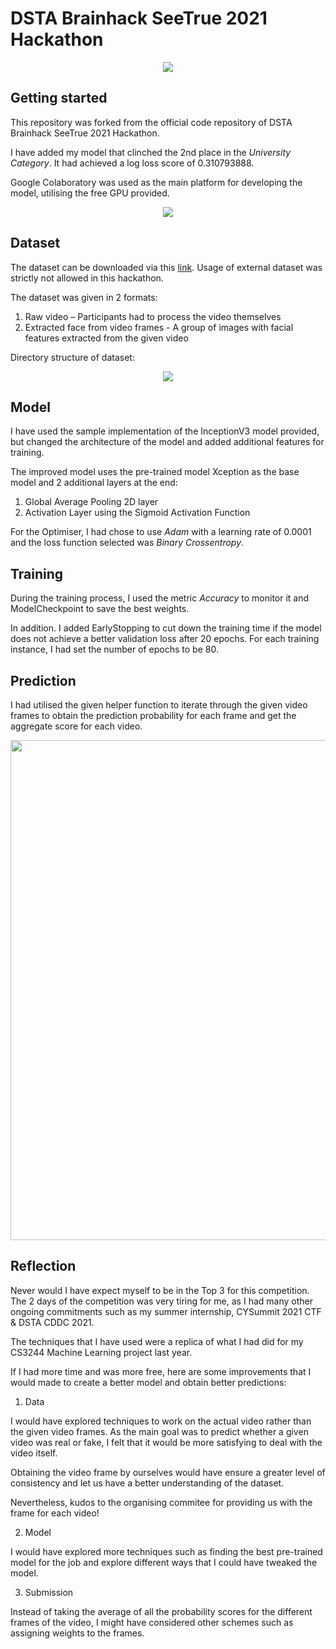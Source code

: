 # DSTA Brainhack SeeTrue 2021 Hackathon  


<p align="center">
  <img src="https://www.dsta.gov.sg/images/default-source/brainhack/seetrue-workshop-logo.png">
</p>


## Getting started

This repository was forked from the official code repository of DSTA Brainhack SeeTrue 2021 Hackathon.

I have added my model that clinched the 2nd place in the *University Category*. It had achieved a log loss score of 0.310793888.

Google Colaboratory was used as the main platform for developing the model, utilising the free GPU provided.


<p align="center">
  <img src="https://i.ibb.co/bRRrLGB/Top-3.jpg">
</p> 


## Dataset

The dataset can be downloaded via this [link](https://bit.ly/3w0xyBl). Usage of external dataset was strictly not allowed in this hackathon.

The dataset was given in 2 formats: 
1) Raw video – Participants had to process the video themselves
2) Extracted face from video frames - A group of images with facial features extracted from the given video


Directory structure of dataset:

<p align="center">
  <img src="https://i.ibb.co/b2q34PX/directory.png" />
</p>

## Model

I have used the sample implementation of the InceptionV3 model provided, but changed the architecture of the model and added additional features for training.

The improved model uses the pre-trained model Xception as the base model and 2 additional layers at the end:
1) Global Average Pooling 2D layer
2) Activation Layer using the Sigmoid Activation Function

For the Optimiser, I had chose to use *Adam* with a learning rate of 0.0001 and the loss function selected was *Binary Crossentropy*.


## Training

During the training process, I used the metric *Accuracy* to monitor it and ModelCheckpoint to save the best weights.

In addition. I added EarlyStopping to cut down the training time if the model does not achieve a better validation loss after 20 epochs. 
For each training instance, I had set the number of epochs to be 80.


## Prediction

I had utilised the given helper function to iterate through the given video frames to obtain the prediction probability for each frame and get the aggregate score for each video.


<p align="center">
  <img src="https://i.ibb.co/4SpsfBP/save-csv.png" width="600" height="800"/>
</p>


## Reflection

Never would I have expect myself to be in the Top 3 for this competition. The 2 days of the competition was very tiring for me, as I had many other ongoing commitments such as my summer internship, CYSummit 2021 CTF & DSTA CDDC 2021.

The techniques that I have used were a replica of what I had did for my CS3244 Machine Learning project last year.

If I had more time and was more free, here are some improvements that I would made to create a better model and obtain better predictions:

1) Data

I would have explored techniques to work on the actual video rather than the given video frames. As the main goal was to predict whether a given video was real or fake, I felt that it would be more satisfying to deal with the video itself.

Obtaining the video frame by ourselves would have ensure a greater level of consistency and let us have a better understanding of the dataset.

Nevertheless, kudos to the organising commitee for providing us with the frame for each video!


2) Model

I would have explored more techniques such as finding the best pre-trained model for the job and explore different ways that I could have tweaked the model.


3) Submission

Instead of taking the average of all the probability scores for the different frames of the video, I might have considered other schemes such as assigning weights to the frames.
